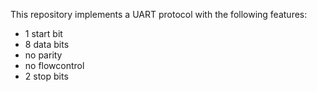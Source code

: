 This repository implements a UART protocol with the following features:

- 1 start bit
- 8 data bits
- no parity
- no flowcontrol
- 2 stop bits